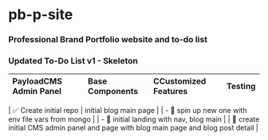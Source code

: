 # pb-p-site
### Professional Brand Portfolio website and to-do list
 
### Updated To-Do List v1 - Skeleton

| PayloadCMS Admin Panel | Base Components | CCustomized Features | Testing |
| :------------ | :------------------------- | :---------------------------- | :------------------ |

| ✅ Create initial repo |
initial blog main page |
| - 🔲 spin up new one with env file vars from mongo |
| - 🔲 initial landing with nav, blog main |
| 🔲 create initial CMS admin panel and page with blog main page and blog post detail |
